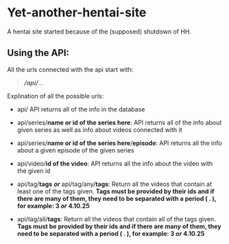 # Yet-another-hentai-site
A hentai site started because of the (supposed) shutdown of HH.

## Using the API:
All the urls connected with the api start with:
> **_/api/_**...

Explination of all the possible urls:
* api/
    API returns all of the info in the database

* api/series/**name or id of the series here**:
    API returns all of the info about given series as well as info about videos connected with it

* api/series/**name or id of the series here**/**episode**:
    API returns all the info about a given episode of the given series

* api/video/**id of the video**:
    API returns all the info about the video with the given id

* api/tag/**tags** **_or_** api/tag/any/**tags**:
    Return all the videos that contain at least one of the tags given. **Tags must be provided by their ids and if there are many of them, they need to be separated with a period ( . ), for example: 3 _or_ 4.10.25**

* api/tag/all/**tags**:
    Return all the videos that contain all of the tags given. **Tags must be provided by their ids and if there are many of them, they need to be separated with a period ( . ), for example: 3 _or_ 4.10.25**